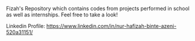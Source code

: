 Fizah's Repository which contains codes from projects performed in school as well as internships. Feel free to take a look!

Linkedin Profile: https://www.linkedin.com/in/nur-hafizah-binte-azeni-520a31151/

